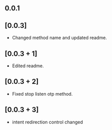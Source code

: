 ## 0.0.1

## [0.0.3]

*  Changed method name and updated readme.

## [0.0.3 + 1]

*  Edited readme.

## [0.0.3 + 2]

*  Fixed stop listen otp method.
## [0.0.3 + 3]

*  intent redirection control changed
